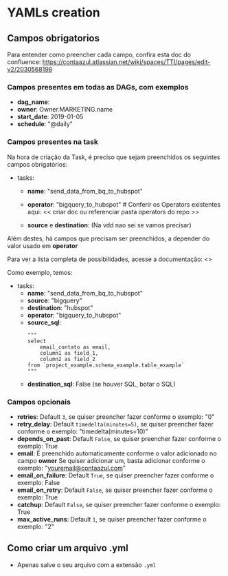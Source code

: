# YAMLs creation

## Campos obrigatorios
Para entender como preencher cada campo, confira esta doc do confluence:
https://contaazul.atlassian.net/wiki/spaces/TTI/pages/edit-v2/2030568198

### Campos presentes em todas as DAGs, com exemplos
- **dag_name**: 
- **owner**: Owner.MARKETING.name
- **start_date**: 2019-01-05
- **schedule**: "@daily"

### Campos presentes na task
Na hora de criação da Task, é preciso que sejam preenchidos os seguintes campos
obrigatórios:
- tasks:
    - **name**: "send_data_from_bq_to_hubspot"
    - **operator**: "bigquery_to_hubspot" # Conferir os Operators existentes aqui: 
      << criar doc ou referenciar pasta operators do repo >>
      
    - **source** e **destination**: (Na vdd nao sei se vamos precisar)
    
Além destes, há campos que precisam ser preenchidos, a depender
do valor usado em **operator**

Para ver a lista completa de possibilidades, acesse a documentação: <<criar a doc>>

Como exemplo, temos:
- tasks:
    - **name**: "send_data_from_bq_to_hubspot"
    - **source**: "bigquery"
    - **destination**: "hubspot"
    - **operator**: "bigquery_to_hubspot"
    - **source_sql**: 
        ```` 
        """
        select
            email_contato as email,
            column1 as field_1,
            column2 as field_2
        from `project_example.schema_example.table_example`
        """ 
        ````
    - **destination_sql**: False (se houver SQL, botar o SQL)

### Campos opcionais
- **retries**: Default `3`, se quiser preencher fazer conforme o exemplo: "0"
- **retry_delay**: Default `timedelta(minutes=5)`, 
  se quiser preencher fazer conforme o exemplo: "timedelta(minutes=10)"
- **depends_on_past**: Default `False`, se quiser preencher fazer conforme o exemplo: True
- **email**: É preenchido automaticamente conforme o valor adicionado no campo **owner**
Se quiser adicionar um, basta adicionar conforme o exemplo: "youremail@contaazul.com"
- **email_on_failure**: Default `True`, se quiser preencher fazer conforme o exemplo: False
- **email_on_retry**: Default `False`, se quiser preencher fazer conforme o exemplo: True
- **catchup**: Default `False`, se quiser preencher fazer conforme o exemplo: True
- **max_active_runs**: Default `1`, se quiser preencher fazer conforme o exemplo: "2"


## Como criar um arquivo .yml
- Apenas salve o seu arquivo com a extensão `.yml`

